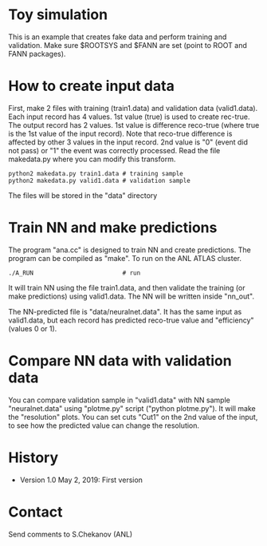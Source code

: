 # Toy simulation

This is an example that creates fake data and perform training and validation.
Make sure $ROOTSYS and $FANN are set (point to ROOT and FANN packages).

# How to create input data 

First, make 2 files with training (train1.data) and validation data (valid1.data).
Each input record has 4 values. 1st value (true) is used to create rec-true. 
The output record has  2 values. 1st value is difference reco-true (where true is the 1st value
of the input record). Note that reco-true difference is affected by other 3 values 
in the input record.
2nd value is "0" (event did not pass) or "1" the event was correctly processed.
Read the file makedata.py where you can modify this transform.


```
python2 makedata.py train1.data # training sample
python2 makedata.py valid1.data # validation sample
```

The files will be stored in the "data" directory

# Train NN and make predictions 

The program "ana.cc" is designed to train NN and create predictions.
The program can be compiled as "make". To run on the ANL ATLAS cluster.

```
./A_RUN                         # run  
```
It will train NN  using the file train1.data, and then validate the training 
(or make predictions) using valid1.data.
The NN will be written inside "nn_out". 

The NN-predicted file is "data/neuralnet.data". It has the same input as valid1.data,
but each record has predicted reco-true value and "efficiency" (values 0 or 1).   

# Compare NN data with validation data

You can compare validation sample in "valid1.data" with NN sample "neuralnet.data" 
using "plotme.py" script ("python plotme.py"). It will make the "resolution" plots. 
You can set cuts "Cut1" on the 2nd value of the input, to see how the predicted value
can change the resolution.

# History

 - Version 1.0 May 2, 2019: First version

# Contact 
Send  comments to S.Chekanov (ANL)
